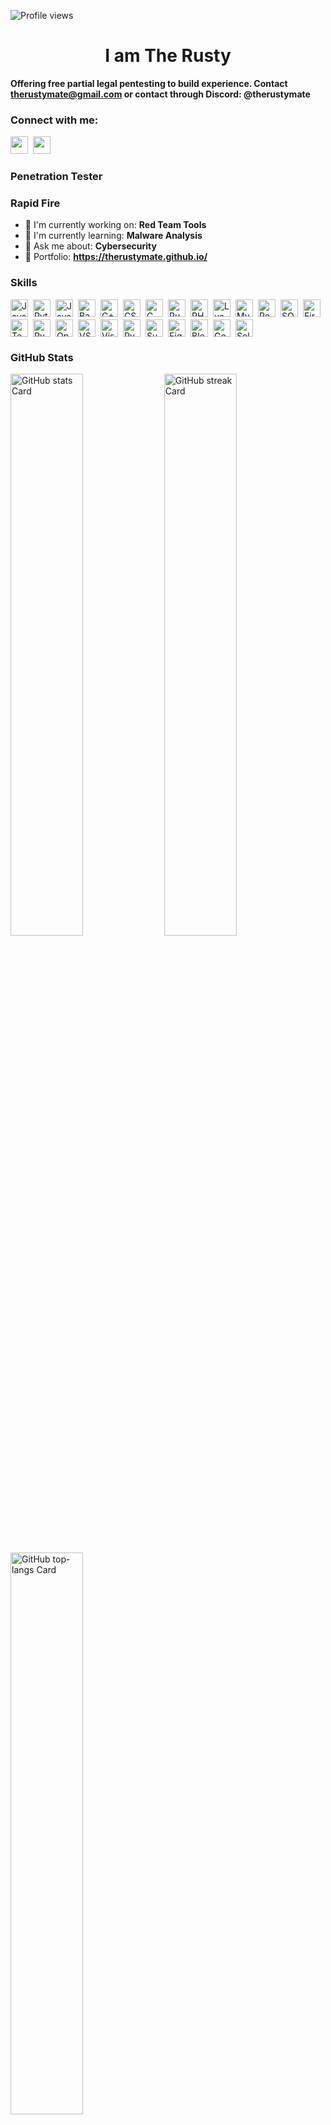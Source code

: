![Profile views](https://komarev.com/ghpvc/?username=therustymate&label=Profile%20views&color=0e75b6&style=flat)

<div id="toc">
  <ul align="center" style="list-style: none">
    <summary>
      <h1>
        I am The Rusty
      </h1>
    </summary>
  </ul>
</div>

**Offering free partial legal pentesting to build experience. Contact therustymate@gmail.com or contact through Discord: @therustymate**

**<h3 align="left">Connect with me:</h3>** 
<p align="left"><a href="https://www.youtube.com/@therustymate" target="_blank"><img src="https://img.shields.io/badge/YouTube-FF0000?style=for-the-badge&logo=youtube&logoColor=white" height="28" style="margin-right: 4px"></a> <a href="https://github.com/therustymate" target="_blank"><img src="https://img.shields.io/badge/GitHub-100000?style=for-the-badge&logo=github&logoColor=white" height="28" style="margin-right: 4px"></a></p>

 **<h3 align="left">Penetration Tester</h3>**

**<h3 align="left">Rapid Fire</h3>**

- 💼 I'm currently working on: **Red Team Tools**
- 🌱 I'm currently learning: **Malware Analysis**
- 💬 Ask me about: **Cybersecurity**
- 📂 Portfolio: **<a href="https://therustymate.github.io/" target="_blank">https://therustymate.github.io/</a>**

 **<h3 align="left">Skills</h3>**

<div style="display: flex; flex-wrap: wrap; gap: 4px; justify-content: left;"><img src="https://skillicons.dev/icons?i=javascript" height="28" alt="JavaScript" style="margin-right: 4px"> <img src="https://skillicons.dev/icons?i=python" height="28" alt="Python" style="margin-right: 4px"> <img src="https://skillicons.dev/icons?i=java" height="28" alt="Java" style="margin-right: 4px"> <img src="https://skillicons.dev/icons?i=bash" height="28" alt="Bash" style="margin-right: 4px"> <img src="https://skillicons.dev/icons?i=cpp" height="28" alt="C++" style="margin-right: 4px"> <img src="https://skillicons.dev/icons?i=cs" height="28" alt="CSharp" style="margin-right: 4px"> <img src="https://skillicons.dev/icons?i=c" height="28" alt="C" style="margin-right: 4px"> <img src="https://skillicons.dev/icons?i=rust" height="28" alt="Rust" style="margin-right: 4px"> <img src="https://skillicons.dev/icons?i=php" height="28" alt="PHP" style="margin-right: 4px"> <img src="https://skillicons.dev/icons?i=lua" height="28" alt="Lua" style="margin-right: 4px"> <img src="https://skillicons.dev/icons?i=mysql" height="28" alt="MySQL" style="margin-right: 4px"> <img src="https://skillicons.dev/icons?i=postgresql" height="28" alt="PostgreSQL" style="margin-right: 4px"> <img src="https://skillicons.dev/icons?i=sqlite" height="28" alt="SQLite" style="margin-right: 4px"> <img src="https://skillicons.dev/icons?i=firebase" height="28" alt="Firebase" style="margin-right: 4px"> <img src="https://skillicons.dev/icons?i=tensorflow" height="28" alt="TensorFlow" style="margin-right: 4px"> <img src="https://skillicons.dev/icons?i=pytorch" height="28" alt="PyTorch" style="margin-right: 4px"> <img src="https://skillicons.dev/icons?i=opencv" height="28" alt="OpenCV" style="margin-right: 4px"> <img src="https://skillicons.dev/icons?i=vscode" height="28" alt="VSCode" style="margin-right: 4px"> <img src="https://skillicons.dev/icons?i=visualstudio" height="28" alt="Visualstudio" style="margin-right: 4px"> <img src="https://skillicons.dev/icons?i=pycharm" height="28" alt="PyCharm" style="margin-right: 4px"> <img src="https://skillicons.dev/icons?i=sublime" height="28" alt="Sublime Text" style="margin-right: 4px"> <img src="https://skillicons.dev/icons?i=figma" height="28" alt="Figma" style="margin-right: 4px"> <img src="https://skillicons.dev/icons?i=blender" height="28" alt="Blender" style="margin-right: 4px"> <img src="https://skillicons.dev/icons?i=godot" height="28" alt="Godot" style="margin-right: 4px"> <img src="https://skillicons.dev/icons?i=selenium" height="28" alt="Selenium" style="margin-right: 4px"></div>

 **<h3 align="left">GitHub Stats</h3>**

<p align="left">
  <img width="48%" src="https://github-readme-stats.vercel.app/api?username=therustymate&theme=react&hide_title=false&hide_rank=false&show_icons=false&include_all_commits=false&count_private=true&line_height=23" alt="GitHub stats Card" />
  <img width="48%" src="https://streak-stats.demolab.com/?user=therustymate&theme=react&hide_border=false&date_format=M+j%5B%2C+Y%5D&mode=daily&hide_total_contributions=false&hide_current_streak=false&hide_longest_streak=false&card_height=200" alt="GitHub streak Card" />
</p>

<p align="left">
  <img width="48%" src="https://github-readme-stats.vercel.app/api/top-langs?username=therustymate&theme=react&hide_title=false&layout=compact&langs_count=6&hide_progress=false&card_width=400" alt="GitHub top-langs Card" />
</p>

